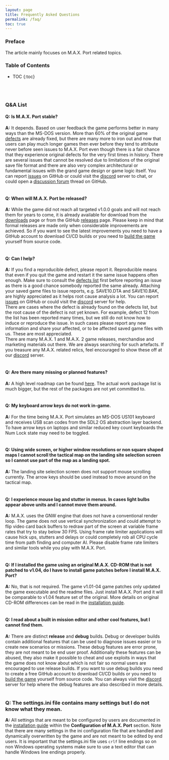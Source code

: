 ```yaml
---
layout: page
title: Frequently Asked Questions
permalink: /faq/
toc: true
---
```


<h3 class="no-toc">Preface</h3>

The article mainly focuses on M.A.X. Port related topics.

<h3 class="no-toc">Table of Contents</h3>

* TOC
{:toc}

<br>
<br>
<h3 class="no-toc">Q&A List</h3>

#### **Q:** Is M.A.X. Port stable?
**A:** It depends. Based on user feedback the game performs better in many ways than the MS-DOS version. More than 60% of the original game [defects](defects.md) are already fixed, but there are many more to iron out and now that users can play much longer games then ever before they tend to attribute never before seen issues to M.A.X. Port even though there is a fair chance that they experience original defects for the very first times in history. There are several issues that cannot be resolved due to limitations of the original save file format and there are also very complex architectural or fundamental issues with the grand game design or game logic itself. You can report [issues](https://github.com/klei1984/max/issues) on GitHub or could visit the [discord](https://discord.gg/TCn8DpeBaY) server to chat, or could open a [discussion forum](https://github.com/klei1984/max/discussions) thread on GitHub.
<br>
<br>

#### **Q:** When will M.A.X. Port be released?
**A:** While the game did not reach all targeted v1.0.0 goals and will not reach them for years to come, it is already available for download from the [downloads](download.md) page or from the GitHub [releases](https://github.com/klei1984/max/releases) page. Please keep in mind that formal releases are made only when considerable improvements are achieved. So if you want to see the latest improvements you need to have a GitHub account to download CI/CD builds or you need to [build the game](build.md) yourself from source code.
<br>
<br>

#### **Q:** Can I help?
**A:** If you find a reproducible defect, please report it. Reproducible means that even if you quit the game and restart it the same issue happens often enough. Make sure to consult the [defects list](defects.md) first before reporting an issue as there is a good chance somebody reported the same already. Attaching your saved game files to issue reports, e.g. SAVE10.DTA and SAVE10.BAK, are highly appreciated as it helps root cause analysis a lot. You can report [issues](https://github.com/klei1984/max/issues) on GitHub or could visit the [discord](https://discord.gg/TCn8DpeBaY) server for help.<br>
There are cases where the defect is already found on the defects list, but the root cause of the defect is not yet known. For example, defect 12 from the list has been reported many times, but we still do not know how to induce or reproduce the issue. In such cases please report any new information and share your affected, or to be affected saved game files with us. These are most appreciated.<br>
There are many M.A.X. 1 and M.A.X. 2 game releases, merchandise and marketing materials out there. We are always searching for such artefacts. If you treasure any M.A.X. related relics, feel encouraged to show these off at our [discord](https://discord.gg/TCn8DpeBaY) server.
<br>
<br>

#### **Q:** Are there many missing or planned features?
**A:** A high level roadmap can be found [here](roadmap.md). The actual work package list is much bigger, but the rest of the packages are not yet committed to.
<br>
<br>

#### **Q:** My keyboard arrow keys do not work in-game.
**A:** For the time being M.A.X. Port simulates an MS-DOS US101 keyboard and receives USB scan codes from the SDL2 OS abstraction layer backend. To have arrow keys on laptops and similar reduced key count keyboards the Num Lock state may need to be toggled.
<br>
<br>

#### **Q:** Using wide screen, or higher window resolutions or non square shaped maps I cannot scroll the tactical map on the landing site selection screen so I cannot use part of the map as a landing spot.
**A:** The landing site selection screen does not support mouse scrolling currently. The arrow keys should be used instead to move around on the tactical map.
<br>
<br>

#### **Q:** I experience mouse lag and stutter in menus. In cases light bulbs appear above units and I cannot move them around.
**A:** M.A.X. uses the GNW engine that does not have a conventional render loop. The game does not use vertical synchronization and could attempt to flip video card back buffers to redraw part of the screen at variable frame rates that try to stay below 30 FPS. Using frame rate limiter applications will cause hick ups, stutters and delays or could completely rob all CPU cycle time from path finding and computer AI. Please disable frame rate limiters and similar tools while you play with M.A.X. Port.
<br>
<br>

#### **Q:** If I installed the game using an original M.A.X. CD-ROM that is not patched to v1.04, do I have to install game patches before I install M.A.X. Port?
**A:** No, that is not required. The game v1.01-04 game patches only updated the game executable and the readme files. Just install M.A.X. Port and it will be comparable to v1.04 feature set of the original. More details on original CD-ROM differences can be read in the [installation guide](install.md).
<br>
<br>

#### **Q:** I read about a built in mission editor and other cool features, but I cannot find them.
**A:** There are distinct **release** and **debug** builds. Debug or developer builds contain additional features that can be used to diagnose issues easier or to create new scenarios or missions. These debug features are error prone, they are not meant to be end user proof. Additionally these features can be abused, they also make it possible to cheat and use exploits in ways that the game does not know about which is not fair so normal users are encouraged to use release builds. If you want to use debug builds you need to create a free GitHub account to download CI/CD builds or you need to [build the game](build.md) yourself from source code. You can always visit the [discord](https://discord.gg/TCn8DpeBaY) server for help where the debug features are also described in more details.
<br>
<br>

### **Q:** The settings.ini file contains many settings but I do not know what they mean.
**A:** All settings that are meant to be configured by users are documented in the [installation guide](install.md) within the **Configuration of M.A.X. Port** section. Note that there are many settings in the ini configuration file that are handled and dynamically overwritten by the game and are not meant to be edited by end users. It is important that the settings.ini file uses `crlf` line endings so on non Windows operating systems make sure to use a text editor that can handle Windows line endings properly.
<br>
<br>
